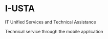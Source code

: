 # I-USTA
IT Unified Services and Technical Assistance

Technical service through the mobile application
